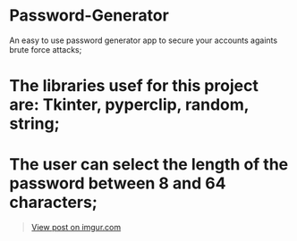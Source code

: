 # Password-Generator
An easy to use password generator app to secure your accounts againts brute force attacks;


# The  libraries usef for this project are: Tkinter, pyperclip, random, string;

# The user can select the length of the password between 8 and 64 characters;

<blockquote class="imgur-embed-pub" lang="en" data-id="5kJXLLT"><a href="https://imgur.com/5kJXLLT">View post on imgur.com</a></blockquote><script async src="//s.imgur.com/min/embed.js" charset="utf-8"></script>



